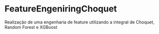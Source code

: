 # FeatureEngeniringChoquet
Realização de uma engenharia de feature utilizando a integral de Choquet, Random Forest e XGBoost
